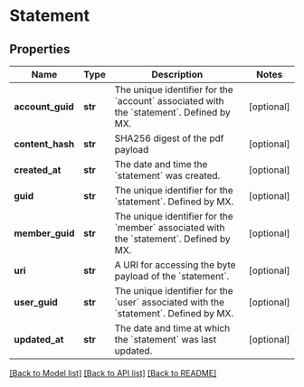 # Statement

## Properties
Name | Type | Description | Notes
------------ | ------------- | ------------- | -------------
**account_guid** | **str** | The unique identifier for the &#x60;account&#x60; associated with the &#x60;statement&#x60;. Defined by MX. | [optional] 
**content_hash** | **str** | SHA256 digest of the pdf payload | [optional] 
**created_at** | **str** | The date and time the &#x60;statement&#x60; was created. | [optional] 
**guid** | **str** | The unique identifier for the &#x60;statement&#x60;. Defined by MX. | [optional] 
**member_guid** | **str** | The unique identifier for the &#x60;member&#x60; associated with the &#x60;statement&#x60;.  Defined by MX. | [optional] 
**uri** | **str** | A URI for accessing the byte payload of the &#x60;statement&#x60;. | [optional] 
**user_guid** | **str** | The unique identifier for the &#x60;user&#x60; associated with the &#x60;statement&#x60;.  Defined by MX. | [optional] 
**updated_at** | **str** | The date and time at which the &#x60;statement&#x60; was last updated. | [optional] 

[[Back to Model list]](../README.md#documentation-for-models) [[Back to API list]](../README.md#documentation-for-api-endpoints) [[Back to README]](../README.md)


